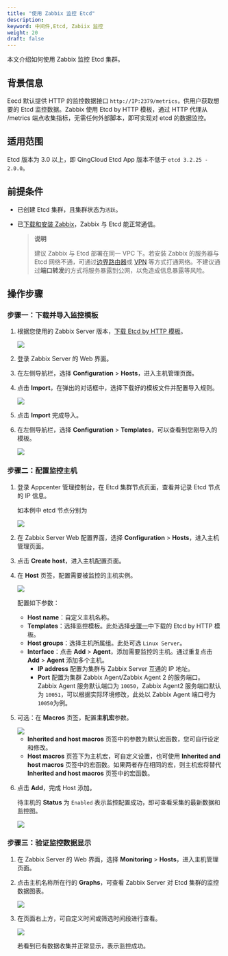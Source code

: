 ```yaml
---
title: "使用 Zabbix 监控 Etcd"
description: 
keyword: 中间件,Etcd, Zabiix 监控
weight: 20
draft: false
---
```


本文介绍如何使用 Zabbix 监控 Etcd 集群。

## 背景信息

Eecd 默认提供 HTTP 的监控数据接口 `http://IP:2379/metrics`，供用户获取想要的 Etcd 监控数据。Zabbix 使用 Etcd by HTTP 模板，通过 HTTP 代理从 /metrics 端点收集指标，无需任何外部脚本，即可实现对 etcd 的数据监控。

## 适用范围

Etcd 版本为 3.0 以上，即 QingCloud Etcd App 版本不低于 `etcd 3.2.25 - 2.0.0`。

## 前提条件

- 已创建 Etcd 集群，且集群状态为`活跃`。

- 已[下载和安装 Zabbix](https://www.zabbix.com/documentation/6.0/zh/manual/installation)，Zabbix 与 Etcd 能正常通信。

  > **说明**
  >
  > 建议 Zabbix 与 Etcd 部署在同一 VPC 下。若安装 Zabbix 的服务器与 Etcd 网络不通，可通过[边界路由器](/network/border_router/)或 [VPN](/network/vpc/manual/vpn/vpn_intro/) 等方式打通网络。不建议通过**端口转发**的方式将服务暴露到公网，以免造成信息暴露等风险。

## 操作步骤

### 步骤一：下载并导入监控模板

1. 根据您使用的 Zabbix Server 版本，[下载 Etcd by HTTP 模板](https://git.zabbix.com/projects/ZBX/repos/zabbix/browse/templates/app/etcd_http)。

   <img src="/middware/etcd/_images/download_zabbix_tmp.png"  />

2. 登录 Zabbix Server 的 Web 界面。

3. 在左侧导航栏，选择 **Configuration** > **Hosts**，进入主机管理页面。

4. 点击 **Import**，在弹出的对话框中，选择下载好的模板文件并配置导入规则。

   <img src="/middware/etcd/_images/import_zabbix_tmp.png"  />

5. 点击 **Import** 完成导入。

6. 在左侧导航栏，选择 **Configuration** > **Templates**，可以查看到您刚导入的模板。

   <img src="/middware/etcd/_images/etcd_by_http_tmp.png"  />

### 步骤二：配置监控主机

1. 登录 Appcenter 管理控制台，在 Etcd 集群节点页面，查看并记录 Etcd 节点的 IP 信息。

   如本例中 etcd 节点分别为 

   <img src="/middware/etcd/_images/node_ip.png"  />

2. 在 Zabbix Server Web 配置界面，选择 **Configuration** > **Hosts**，进入主机管理页面。

3. 点击 **Create host**，进入主机配置页面。

4. 在 **Host** 页签，配置需要被监控的主机实例。

   <img src="/middware/etcd/_images/zabbix_create_host.png"  /><br/>

   

   配置如下参数：

   - **Host name**：自定义主机名称。
   - **Templates**：选择监控模板。此处选择[步骤一](#步骤一下载并导入监控模板)中下载的 Etcd by HTTP 模板。
   - **Host groups**：选择主机所属组。此处可选 `Linux Server`。
   - **Interface**：点击 **Add** > **Agent**，添加需要监控的主机。通过重复点击 **Add**  > **Agent** 添加多个主机。
     - **IP address** 配置为集群与 Zabbix Server 互通的 IP 地址。
     - **Port** 配置为集群 Zabbix Agent/Zabbix Agent 2 的服务端口。Zabbix Agent 服务默认端口为 `10050`，Zabbix Agent2 服务端口默认为 `10051`，可以根据实际环境修改，此处以 Zabbix Agent 端口号为`10050`为例。

5. 可选：在 **Macros** 页签，配置**主机宏**参数。

   <img src="/middware/etcd/_images/zabbix_macros.png"  />

   - **Inherited and host macros** 页签中的参数为默认宏函数，您可自行设定和修改。
   - **Host macros** 页签下为主机宏，可自定义设置，也可使用 **Inherited and host macros** 页签中的宏函数。如果两者存在相同的宏，则主机宏将替代 **Inherited and host macros** 页签中的宏函数。

6. 点击 **Add**，完成 Host 添加。

   待主机的 **Status** 为 `Enabled` 表示监控配置成功，即可查看采集的最新数据和监控图。

   <img src="/middware/etcd/_images/zabbix_create_host_done.png"  />

### 步骤三：验证监控数据显示

1. 在 Zabbix Server 的 Web 界面，选择 **Monitoring** > **Hosts**，进入主机管理页面。

2. 点击主机名称所在行的 **Graphs**，可查看 Zabbix Server 对 Etcd 集群的监控数据图表。

   <img src="/middware/etcd/_images/zabbix_monitor.png"  />

3. 在页面右上方，可自定义时间或筛选时间段进行查看。

   <img src="/middware/etcd/_images/zabbix_monitor_filter.png"  />

   若看到已有数据收集并正常显示，表示监控成功。

